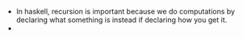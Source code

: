 * In haskell, recursion is important because we do computations by declaring what something is instead if declaring how you get it.
* 
